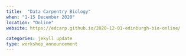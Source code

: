 ```yaml
---
title:  "Data Carpentry Biology"
when: "1-15 December 2020"
location: "Online"
website: https://edcarp.github.io/2020-12-01-edinburgh-bio-online/

categories: jekyll update
type: workshop_announcement
---
```

